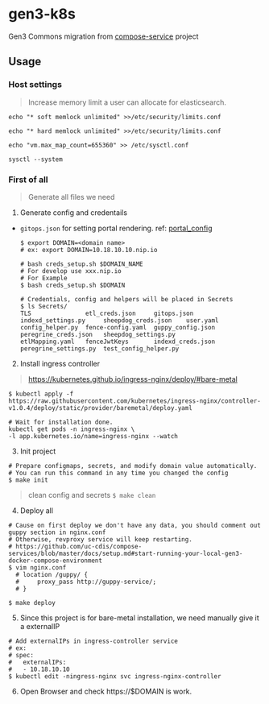 # gen3-k8s

Gen3 Commons migration from [compose-service](https://github.com/uc-cdis/compose-services/blob/master/docker-compose.yml) project

## Usage

### Host settings
> Increase memory limit a user can allocate for elasticsearch.

```shell
echo "* soft memlock unlimited" >>/etc/security/limits.conf 

echo "* hard memlock unlimited" >>/etc/security/limits.conf

echo "vm.max_map_count=655360" >> /etc/sysctl.conf    

sysctl --system
```

### First of all

> Generate all files we need

1. Generate config and credentails
  - `gitops.json` for setting portal rendering. ref: [portal_config](./docs/portal_config.md)

    ```shell
    $ export DOMAIN=<domain name>
    # ex: export DOMAIN=10.18.10.10.nip.io

    # bash creds_setup.sh $DOMAIN_NAME
    # For develop use xxx.nip.io
    # For Example
    $ bash creds_setup.sh $DOMAIN

    # Credentials, config and helpers will be placed in Secrets
    $ ls Secrets/
    TLS               etl_creds.json     gitops.json        indexd_settings.py     sheepdog_creds.json    user.yaml
    config_helper.py  fence-config.yaml  guppy_config.json  peregrine_creds.json   sheepdog_settings.py
    etlMapping.yaml   fenceJwtKeys       indexd_creds.json  peregrine_settings.py  test_config_helper.py
    ```

2. Install ingress controller
> https://kubernetes.github.io/ingress-nginx/deploy/#bare-metal

```shell
$ kubectl apply -f https://raw.githubusercontent.com/kubernetes/ingress-nginx/controller-v1.0.4/deploy/static/provider/baremetal/deploy.yaml

# Wait for installation done.
kubectl get pods -n ingress-nginx \
-l app.kubernetes.io/name=ingress-nginx --watch
```

3. Init project

```shell
# Prepare configmaps, secrets, and modify domain value automatically.
# You can run this command in any time you changed the config
$ make init
```

> clean config and secrets
`$ make clean`

4. Deploy all

```shell
# Cause on first deploy we don't have any data, you should comment out guppy section in nginx.conf
# Otherwise, revproxy service will keep restarting.
# https://github.com/uc-cdis/compose-services/blob/master/docs/setup.md#start-running-your-local-gen3-docker-compose-environment
$ vim nginx.conf 
  # location /guppy/ {
  #     proxy_pass http://guppy-service/;
  # }

$ make deploy
```

5. Since this project is for bare-metal installation, we need manually give it a externalIP

```shell
# Add externalIPs in ingress-controller service
# ex:
# spec:
#   externalIPs:
#   - 10.18.10.10
$ kubectl edit -ningress-nginx svc ingress-nginx-controller
```

6. Open Browser and check https://$DOMAIN is work.

